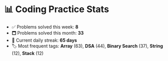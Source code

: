# 📊 Coding Practice Stats

- ✅ Problems solved this week: **8**
- 🗖️ Problems solved this month: **33**
- 📌 Current daily streak: **65 days**
- 🏷️ Most frequent tags: **Array** (63), **DSA** (44), **Binary Search** (37), **String** (12), **Stack** (12)
